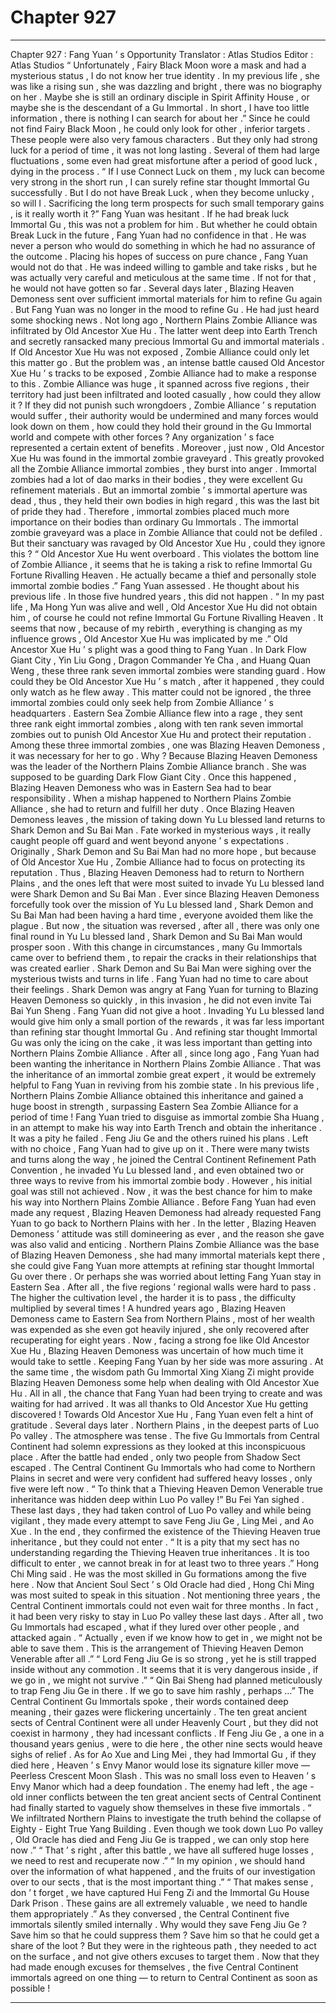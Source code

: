 
# Chapter 927


---

Chapter 927 : Fang Yuan ’ s Opportunity
Translator :
Atlas Studios
Editor :
Atlas Studios
“ Unfortunately , Fairy Black Moon wore a mask and had a mysterious status , I do not know her true identity . In my previous life , she was like a rising sun , she was dazzling and bright , there was no biography on her . Maybe she is still an ordinary disciple in Spirit Affinity House , or maybe she is the descendant of a Gu Immortal . In short , I have too little information , there is nothing I can search for about her .”
Since he could not find Fairy Black Moon , he could only look for other , inferior targets .
These people were also very famous characters .
But they only had strong luck for a period of time , it was not long lasting . Several of them had large fluctuations , some even had great misfortune after a period of good luck , dying in the process .
“ If I use Connect Luck on them , my luck can become very strong in the short run , I can surely refine star thought Immortal Gu successfully . But I do not have Break Luck , when they become unlucky , so will I . Sacrificing the long term prospects for such small temporary gains , is it really worth it ?” Fang Yuan was hesitant .
If he had break luck Immortal Gu , this was not a problem for him .
But whether he could obtain Break Luck in the future , Fang Yuan had no confidence in that .
He was never a person who would do something in which he had no assurance of the outcome .
Placing his hopes of success on pure chance , Fang Yuan would not do that .
He was indeed willing to gamble and take risks , but he was actually very careful and meticulous at the same time . If not for that , he would not have gotten so far .
Several days later , Blazing Heaven Demoness sent over sufficient immortal materials for him to refine Gu again .
But Fang Yuan was no longer in the mood to refine Gu .
He had just heard some shocking news .
Not long ago , Northern Plains Zombie Alliance was infiltrated by Old Ancestor Xue Hu . The latter went deep into Earth Trench and secretly ransacked many precious Immortal Gu and immortal materials .
If Old Ancestor Xue Hu was not exposed , Zombie Alliance could only let this matter go .
But the problem was , an intense battle caused Old Ancestor Xue Hu ’ s tracks to be exposed , Zombie Alliance had to make a response to this .
Zombie Alliance was huge , it spanned across five regions , their territory had just been infiltrated and looted casually , how could they allow it ?
If they did not punish such wrongdoers , Zombie Alliance ’ s reputation would suffer , their authority would be undermined and many forces would look down on them , how could they hold their ground in the Gu Immortal world and compete with other forces ?
Any organization ’ s face represented a certain extent of benefits .
Moreover , just now , Old Ancestor Xue Hu was found in the immortal zombie graveyard .
This greatly provoked all the Zombie Alliance immortal zombies , they burst into anger .
Immortal zombies had a lot of dao marks in their bodies , they were excellent Gu refinement materials . But an immortal zombie ’ s immortal aperture was dead , thus , they held their own bodies in high regard , this was the last bit of pride they had .
Therefore , immortal zombies placed much more importance on their bodies than ordinary Gu Immortals .
The immortal zombie graveyard was a place in Zombie Alliance that could not be defiled .
But their sanctuary was ravaged by Old Ancestor Xue Hu , could they ignore this ?
“ Old Ancestor Xue Hu went overboard . This violates the bottom line of Zombie Alliance , it seems that he is taking a risk to refine Immortal Gu Fortune Rivalling Heaven . He actually became a thief and personally stole immortal zombie bodies .” Fang Yuan assessed .
He thought about his previous life .
In those five hundred years , this did not happen .
“ In my past life , Ma Hong Yun was alive and well , Old Ancestor Xue Hu did not obtain him , of course he could not refine Immortal Gu Fortune Rivalling Heaven . It seems that now , because of my rebirth , everything is changing as my influence grows , Old Ancestor Xue Hu was implicated by me .”
Old Ancestor Xue Hu ’ s plight was a good thing to Fang Yuan .
In Dark Flow Giant City , Yin Liu Gong , Dragon Commander Ye Cha , and Huang Quan Weng , these three rank seven immortal zombies were standing guard . How could they be Old Ancestor Xue Hu ’ s match , after it happened , they could only watch as he flew away .
This matter could not be ignored , the three immortal zombies could only seek help from Zombie Alliance ’ s headquarters .
Eastern Sea Zombie Alliance flew into a rage , they sent three rank eight immortal zombies , along with ten rank seven immortal zombies out to punish Old Ancestor Xue Hu and protect their reputation .
Among these three immortal zombies , one was Blazing Heaven Demoness , it was necessary for her to go .
Why ?
Because Blazing Heaven Demoness was the leader of the Northern Plains Zombie Alliance branch .
She was supposed to be guarding Dark Flow Giant City .
Once this happened , Blazing Heaven Demoness who was in Eastern Sea had to bear responsibility . When a mishap happened to Northern Plains Zombie Alliance , she had to return and fulfill her duty .
Once Blazing Heaven Demoness leaves , the mission of taking down Yu Lu blessed land returns to Shark Demon and Su Bai Man .
Fate worked in mysterious ways , it really caught people off guard and went beyond anyone ’ s expectations .
Originally , Shark Demon and Su Bai Man had no more hope , but because of Old Ancestor Xue Hu , Zombie Alliance had to focus on protecting its reputation . Thus , Blazing Heaven Demoness had to return to Northern Plains , and the ones left that were most suited to invade Yu Lu blessed land were Shark Demon and Su Bai Man .
Ever since Blazing Heaven Demoness forcefully took over the mission of Yu Lu blessed land , Shark Demon and Su Bai Man had been having a hard time , everyone avoided them like the plague . But now , the situation was reversed , after all , there was only one final round in Yu Lu blessed land , Shark Demon and Su Bai Man would prosper soon . With this change in circumstances , many Gu Immortals came over to befriend them , to repair the cracks in their relationships that was created earlier . Shark Demon and Su Bai Man were sighing over the mysterious twists and turns in life .
Fang Yuan had no time to care about their feelings .
Shark Demon was angry at Fang Yuan for turning to Blazing Heaven Demoness so quickly , in this invasion , he did not even invite Tai Bai Yun Sheng .
Fang Yuan did not give a hoot .
Invading Yu Lu blessed land would give him only a small portion of the rewards , it was far less important than refining star thought Immortal Gu .
And refining star thought Immortal Gu was only the icing on the cake , it was less important than getting into Northern Plains Zombie Alliance .
After all , since long ago , Fang Yuan had been wanting the inheritance in Northern Plains Zombie Alliance . That was the inheritance of an immortal zombie great expert , it would be extremely helpful to Fang Yuan in reviving from his zombie state . In his previous life , Northern Plains Zombie Alliance obtained this inheritance and gained a huge boost in strength , surpassing Eastern Sea Zombie Alliance for a period of time !
Fang Yuan tried to disguise as immortal zombie Sha Huang , in an attempt to make his way into Earth Trench and obtain the inheritance .
It was a pity he failed .
Feng Jiu Ge and the others ruined his plans .
Left with no choice , Fang Yuan had to give up on it . There were many twists and turns along the way , he joined the Central Continent Refinement Path Convention , he invaded Yu Lu blessed land , and even obtained two or three ways to revive from his immortal zombie body . However , his initial goal was still not achieved .
Now , it was the best chance for him to make his way into Northern Plains Zombie Alliance .
Before Fang Yuan had even made any request , Blazing Heaven Demoness had already requested Fang Yuan to go back to Northern Plains with her .
In the letter , Blazing Heaven Demoness ’ attitude was still domineering as ever , and the reason she gave was also valid and enticing .
Northern Plains Zombie Alliance was the base of Blazing Heaven Demoness , she had many immortal materials kept there , she could give Fang Yuan more attempts at refining star thought Immortal Gu over there .
Or perhaps she was worried about letting Fang Yuan stay in Eastern Sea .
After all , the five regions ’ regional walls were hard to pass .
The higher the cultivation level , the harder it is to pass , the difficulty multiplied by several times !
A hundred years ago , Blazing Heaven Demoness came to Eastern Sea from Northern Plains , most of her wealth was expended as she even got heavily injured , she only recovered after recuperating for eight years .
Now , facing a strong foe like Old Ancestor Xue Hu , Blazing Heaven Demoness was uncertain of how much time it would take to settle .
Keeping Fang Yuan by her side was more assuring .
At the same time , the wisdom path Gu Immortal Xing Xiang Zi might provide Blazing Heaven Demoness some help when dealing with Old Ancestor Xue Hu .
All in all , the chance that Fang Yuan had been trying to create and was waiting for had arrived .
It was all thanks to Old Ancestor Xue Hu getting discovered !
Towards Old Ancestor Xue Hu , Fang Yuan even felt a hint of gratitude .
Several days later .
Northern Plains , in the deepest parts of Luo Po valley .
The atmosphere was tense .
The five Gu Immortals from Central Continent had solemn expressions as they looked at this inconspicuous place .
After the battle had ended , only two people from Shadow Sect escaped .
The Central Continent Gu Immortals who had come to Northern Plains in secret and were very confident had suffered heavy losses , only five were left now .
“ To think that a Thieving Heaven Demon Venerable true inheritance was hidden deep within Luo Po valley !” Bu Fei Yan sighed .
These last days , they had taken control of Luo Po valley and while being vigilant , they made every attempt to save Feng Jiu Ge , Ling Mei , and Ao Xue .
In the end , they confirmed the existence of the Thieving Heaven true inheritance , but they could not enter .
“ It is a pity that my sect has no understanding regarding the Thieving Heaven true inheritances . It is too difficult to enter , we cannot break in for at least two to three years .” Hong Chi Ming said .
He was the most skilled in Gu formations among the five here .
Now that Ancient Soul Sect ’ s Old Oracle had died , Hong Chi Ming was most suited to speak in this situation .
Not mentioning three years , the Central Continent immortals could not even wait for three months . In fact , it had been very risky to stay in Luo Po valley these last days .
After all , two Gu Immortals had escaped , what if they lured over other people , and attacked again .
“ Actually , even if we know how to get in , we might not be able to save them . This is the arrangement of Thieving Heaven Demon Venerable after all .”
“ Lord Feng Jiu Ge is so strong , yet he is still trapped inside without any commotion . It seems that it is very dangerous inside , if we go in , we might not survive .”
“ Qin Bai Sheng had planned meticulously to trap Feng Jiu Ge in there . If we go to save him rashly , perhaps …”
The Central Continent Gu Immortals spoke , their words contained deep meaning , their gazes were flickering uncertainly .
The ten great ancient sects of Central Continent were all under Heavenly Court , but they did not coexist in harmony , they had incessant conflicts .
If Feng Jiu Ge , a one in a thousand years genius , were to die here , the other nine sects would heave sighs of relief .
As for Ao Xue and Ling Mei , they had Immortal Gu , if they died here , Heaven ’ s Envy Manor would lose its signature killer move — Peerless Crescent Moon Slash . This was no small loss even to Heaven ’ s Envy Manor which had a deep foundation .
The enemy had left , the age - old inner conflicts between the ten great ancient sects of Central Continent had finally started to vaguely show themselves in these five immortals .
“ We infiltrated Northern Plains to investigate the truth behind the collapse of Eighty - Eight True Yang Building . Even though we took down Luo Po valley , Old Oracle has died and Feng Jiu Ge is trapped , we can only stop here now .”
“ That ’ s right , after this battle , we have all suffered huge losses , we need to rest and recuperate now .”
“ In my opinion , we should hand over the information of what happened , and the fruits of our investigation over to our sects , that is the most important thing .”
“ That makes sense , don ’ t forget , we have captured Hui Feng Zi and the Immortal Gu House Dark Prison . These gains are all extremely valuable , we need to handle them appropriately .”
As they conversed , the Central Continent five immortals silently smiled internally .
Why would they save Feng Jiu Ge ?
Save him so that he could suppress them ? Save him so that he could get a share of the loot ?
But they were in the righteous path , they needed to act on the surface , and not give others excuses to target them .
Now that they had made enough excuses for themselves , the five Central Continent immortals agreed on one thing — to return to Central Continent as soon as possible !

---

